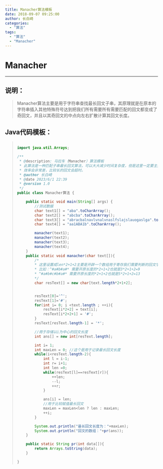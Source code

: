 ```yaml
---
title: Manacher算法模板
date: 2018-09-07 09:25:00
author: 长白崎
categories:
  - "算法"
tags:
  - "算法"
  - "Manacher"
---
```




# Manacher

---

## 说明：

> Manacher算法主要是用于字符串查找最长回文子串，其原理就是在原本的字符串插入其他特殊符号达到把我们所有需要所有需要匹配的回文都变成了奇回文，并且以其奇回文的中点向左右扩散计算其回文长度。

## Java代码模板：

> ```java
> 
> import java.util.Arrays;
> 
> /**
>  * @description: 马拉车（Manacher）算法模板
>  * 此算法是一种匹配子串最长回文算法，可以大大减少时间复杂度，但是这里一定要主要要使用数组，不能直接使用字符串拼接，字符串直接拼接效率相比数组使用
>  * 效率会非常差，比较长的回文会超时。
>  * @author 长白崎
>  * @date 2023/6/1 22:39
>  * @version 1.0
>  */
> public class Manacher算法 {
> 
>     public static void main(String[] args) {
>         //测试数据
>         char text1[] = "aba".toCharArray();
>         char text2[] = "abcba".toCharArray();
>         char text3[] = "abracbalnavlvnalvnaslfslajslauogaslga".toCharArray();
>         char text4[] = "aa1ABA1b".toCharArray();
> 
>         manacher(text1);
>         manacher(text2);
>         manacher(text3);
>         manacher(text4);
>     }
>     public static void manacher(char text[]){
>         /*
>         * 这里设置成len*2+1+2主要是开辟一个数组用于寄存我们需要判断的回文字符串
>         * 比如：^#a#b#a#* 需要开原长度的*2+1+2也就是3*2+1+2=9
>         * ^#a#b#c#b#a#* 需要开原长度的*2+1+2也就是5*2+1+2=13
>         */
>         char resText[] = new char[text.length*2+1+2];
> 
> 
>         resText[0]='^';
>         resText[1]='#';
>         for(int i= 0; i <text.length ; ++i){
>             resText[i*2+2] = text[i];
>             resText[i*2+2+1] = '#';
>         }
>         resText[resText.length-1] = '*';
> 
>         //用于存储以i为中心的回文长度
>         int ans[] = new int[resText.length];
> 
>         int i= 1;
>         int maxLen = 0; //这个是用于记录最长回文长度
>         while(i<resText.length-2){
>             int l = i-1;
>             int r= i+1;
>             int len =0;
>             while(resText[l]==resText[r]){
>                 ++len;
>                 --l;
>                 ++r;
>             }
> 
>             ans[i] = len;
>             //用于比较赋值最长回文
>             maxLen = maxLen<len ? len : maxLen;
>             ++i;
>         }
> 
>         System.out.println("最长回文长度为："+maxLen);
>         System.out.println("回文的数组："+pr(ans));
>     }
> 
>     public static String pr(int data[]){
>         return Arrays.toString(data);
>     }
> 
> }
> 
> ```